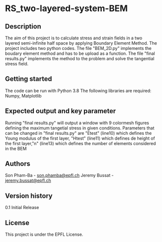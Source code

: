 # RS_two-layered-system-BEM

## Description
The aim of this project is to calculate stress and strain fields in a two layered semi-infinite half space by applying Boundary Element Method. The project includes two python codes. The file "BEM_2D.py" implements the boudary element method and has to be upload as a function. The file "final results.py" implements the method to the problem and solve the tangential stress field.

## Getting started
The code can be run with Python 3.8
The following libraries are required: Numpy, Matplotlib

## Expected output and key parameter
Running "final results.py" will output a window with 9 colormesh figures defining the maximum tangetial stress in given conditions.
Parameters that can be changed in "final results.py" are "Etest" (line10) which defines the Young modulus of the first layer, "Htest" (line11) which defines de height of the first layer,"n" (line13) which defines the number of elements considered in the BEM 

## Authors
Son Pham-Ba - son.phamba@epfl.ch
Jeremy Bussat - jeremy.bussat@epfl.ch

## Version history
0.1 Initial Release

## License
This project is under the EPFL License.
